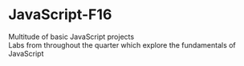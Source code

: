 # JavaScript-F16
Multitude of basic JavaScript projects  
Labs from throughout the quarter which explore the fundamentals of JavaScript    
